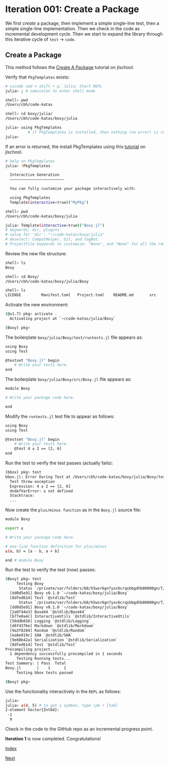 # Iteration 001: Create a Package

We first *create* a package, then implement a simple single-line test, then a simple single-line implementation.  Then we check in the code as incremental development cycle.  Then we start to expand the library through this iterative cycle of `test` -> `code`.

## Create a Package

This method follows the [Create A Package](https://github.com/hovey/jlschool/blob/main/create-a-package.md) tutorial on jlschool.

Verify that `PkgTemplates` exists:

```bash
# vscode cmd + shift + p, Julia: Start REPL
julia> ; # semicolon to enter shell mode

shell> pwd
/Users/cbh/code-katas

shell> cd boxy/julia/
/Users/cbh/code-katas/boxy/julia

julia> using PkgTemplates
          # if PkgTemplates is installed, then nothing (no error) is returned
julia> 
```

If an error is returned, the install PkgTemplates using this [tutorial](https://github.com/hovey/jlschool/blob/main/PkgTemplates.md) on jlschool.

```bash
# help on PkgTemplates
julia> ?PkgTemplates

  Interactive Generation
  ––––––––––––––––––––––––

  You can fully customize your package interactively with:

  using PkgTemplates
  Template(interactive=true)("MyPkg")
```

```bash
shell> pwd
/Users/cbh/code-katas/boxy/julia

julia> Template(interactive=true)("Boxy.jl")
# keywords: dir, plugins
# value for 'dir': "~/code-katas/boxy/julia"
# deselect: CompatHelper, Git, and TagBot.
# ProjectFile keywords to customize: "None", and "None" for all the remaining options
```

Review the new file structure:

```bash
shell> ls
Boxy

shell> cd Boxy/
/Users/cbh/code-katas/boxy/julia/Boxy

shell> ls
LICENSE         Manifest.toml   Project.toml    README.md       src             test
```

Activate the new environment:

```bash
(@v1.7) pkg> activate .
  Activating project at `~/code-katas/julia/Boxy`

(Boxy) pkg> 
```

The boilerplate `boxy/julia/Boxy/test/runtests.jl` file appears as:

```bash
using Boxy
using Test

@testset "Boxy.jl" begin
    # Write your tests here.
end

```

The boilerplate `boxy/julia/Boxy/src/Boxy.jl` file appears as:

```bash
module Boxy

# Write your package code here.

end
```

Modify the `runtests.jl` test file to appear as follows:

```bash
using Boxy
using Test

@testset "Boxy.jl" begin
    # Write your tests here.
    @test 4 ± 2 == [2, 6]
end
```

Run the test to verify the test passes (actually fails):

```bash
(bbox) pkg> test
bbox.jl: Error During Test at /Users/cbh/code-katas/boxy/julia/Boxy/test/runtests.jl:6
  Test threw exception
  Expression: 4 ± 2 == [2, 6]
  UndefVarError: ± not defined
  Stacktrace:
  ...
```

Now create the `plus/minus function` as in the `Boxy.jl` source file:

```bash
module Boxy

export ±

# Write your package code here.

# one-line function definition for plus/minus
±(a, b) = [a - b, a + b]

end # module Boxy
```

Run the test to verify the test (now) passes:

```bash
(Boxy) pkg> test
     Testing Boxy
      Status `/private/var/folders/b8/h5wsr6gn7yxc6crqxbbgdhb80000gn/T/jl_8PeLNT/Project.toml`
  [dd0d5e91] Boxy v0.1.0 `~/code-katas/boxy/julia/Boxy`
  [8dfed614] Test `@stdlib/Test`
      Status `/private/var/folders/b8/h5wsr6gn7yxc6crqxbbgdhb80000gn/T/jl_8PeLNT/Manifest.toml`
  [dd0d5e91] Boxy v0.1.0 `~/code-katas/boxy/julia/Boxy`
  [2a0f44e3] Base64 `@stdlib/Base64`
  [b77e0a4c] InteractiveUtils `@stdlib/InteractiveUtils`
  [56ddb016] Logging `@stdlib/Logging`
  [d6f4376e] Markdown `@stdlib/Markdown`
  [9a3f8284] Random `@stdlib/Random`
  [ea8e919c] SHA `@stdlib/SHA`
  [9e88b42a] Serialization `@stdlib/Serialization`
  [8dfed614] Test `@stdlib/Test`
Precompiling project...
  1 dependency successfully precompiled in 1 seconds
     Testing Running tests...
Test Summary: | Pass  Total
Boxy.jl       |    1      1
     Testing bbox tests passed 

(Boxy) pkg> 
```

Use the functionality interactively in the `REPL` as follows:

```bash
julia> 
julia> ±(4, 5) # to get ± symbox, type \pm + [tab]
2-element Vector{Int64}:
 -1
  9
```

Check in the code to the GitHub repo as an incremental progress point.

**Iteration 1** is now completed. Congratulations!

[Index](README.md)

[Next](iteration_002.md)